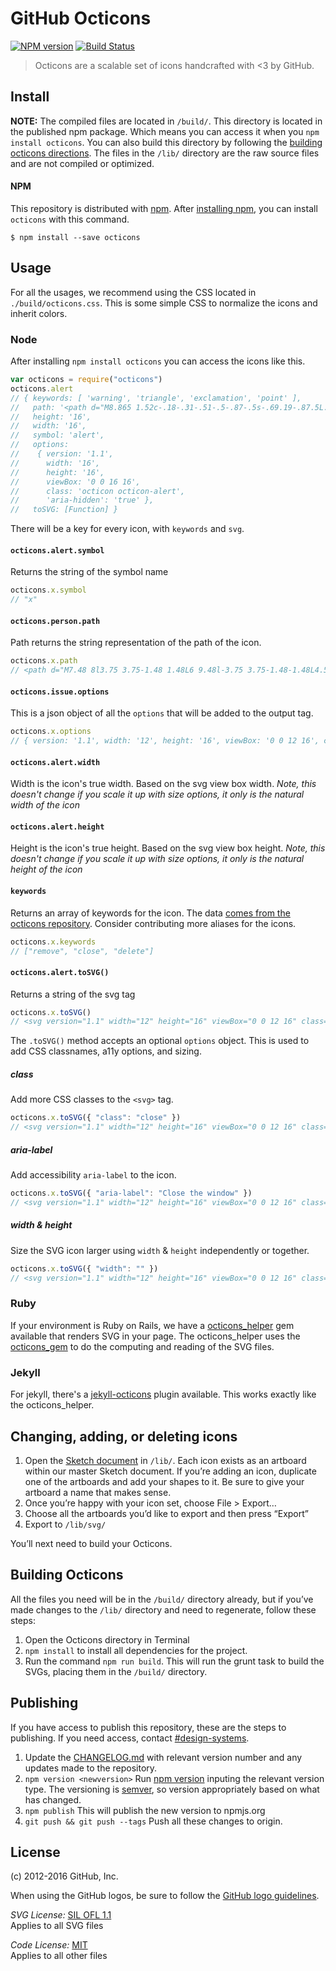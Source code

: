 # GitHub Octicons

[![NPM version](https://img.shields.io/npm/v/octicons.svg)](https://www.npmjs.org/package/octicons)
[![Build Status](https://travis-ci.org/primer/octicons.svg?branch=master)](https://travis-ci.org/primer/octicons)

> Octicons are a scalable set of icons handcrafted with <3 by GitHub.

## Install

**NOTE:** The compiled files are located in `/build/`. This directory is located in the published npm package. Which means you can access it when you `npm install octicons`. You can also build this directory by following the [building octicons directions](#building-octicons). The files in the `/lib/` directory are the raw source files and are not compiled or optimized.

#### NPM

This repository is distributed with [npm][npm]. After [installing npm][install-npm], you can install `octicons` with this command.

```
$ npm install --save octicons
```

## Usage

For all the usages, we recommend using the CSS located in `./build/octicons.css`. This is some simple CSS to normalize the icons and inherit colors.

### Node

After installing `npm install octicons` you can access the icons like this.

```js
var octicons = require("octicons")
octicons.alert
// { keywords: [ 'warning', 'triangle', 'exclamation', 'point' ],
//   path: '<path d="M8.865 1.52c-.18-.31-.51-.5-.87-.5s-.69.19-.87.5L.275 13.5c-.18.31-.18.69 0 1 .19.31.52.5.87.5h13.7c.36 0 .69-.19.86-.5.17-.31.18-.69.01-1L8.865 1.52zM8.995 13h-2v-2h2v2zm0-3h-2V6h2v4z"/>',
//   height: '16',
//   width: '16',
//   symbol: 'alert',
//   options:
//    { version: '1.1',
//      width: '16',
//      height: '16',
//      viewBox: '0 0 16 16',
//      class: 'octicon octicon-alert',
//      'aria-hidden': 'true' },
//   toSVG: [Function] }
```

There will be a key for every icon, with `keywords` and `svg`.

#### `octicons.alert.symbol`

Returns the string of the symbol name

```js
octicons.x.symbol
// "x"
```

#### `octicons.person.path`

Path returns the string representation of the path of the icon.

```js
octicons.x.path
// <path d="M7.48 8l3.75 3.75-1.48 1.48L6 9.48l-3.75 3.75-1.48-1.48L4.52 8 .77 4.25l1.48-1.48L6 6.52l3.75-3.75 1.48 1.48z"></path>
```

#### `octicons.issue.options`

This is a json object of all the `options` that will be added to the output tag.

```js
octicons.x.options
// { version: '1.1', width: '12', height: '16', viewBox: '0 0 12 16', class: 'octicon octicon-x', 'aria-hidden': 'true' }
```

#### `octicons.alert.width`

Width is the icon's true width. Based on the svg view box width. _Note, this doesn't change if you scale it up with size options, it only is the natural width of the icon_

#### `octicons.alert.height`

Height is the icon's true height. Based on the svg view box height. _Note, this doesn't change if you scale it up with size options, it only is the natural height of the icon_

#### `keywords`

Returns an array of keywords for the icon. The data [comes from the octicons repository](https://github.com/primer/octicons/blob/master/lib/data.json). Consider contributing more aliases for the icons.

```js
octicons.x.keywords
// ["remove", "close", "delete"]
```

#### `octicons.alert.toSVG()`

Returns a string of the svg tag

```js
octicons.x.toSVG()
// <svg version="1.1" width="12" height="16" viewBox="0 0 12 16" class="octicon octicon-x" aria-hidden="true"><path d="M7.48 8l3.75 3.75-1.48 1.48L6 9.48l-3.75 3.75-1.48-1.48L4.52 8 .77 4.25l1.48-1.48L6 6.52l3.75-3.75 1.48 1.48z"/></svg>
```

The `.toSVG()` method accepts an optional `options` object. This is used to add CSS classnames, a11y options, and sizing.

##### class

Add more CSS classes to the `<svg>` tag.

```js
octicons.x.toSVG({ "class": "close" })
// <svg version="1.1" width="12" height="16" viewBox="0 0 12 16" class="octicon octicon-x close" aria-hidden="true"><path d="M7.48 8l3.75 3.75-1.48 1.48L6 9.48l-3.75 3.75-1.48-1.48L4.52 8 .77 4.25l1.48-1.48L6 6.52l3.75-3.75 1.48 1.48z"/></svg>
```

##### aria-label

Add accessibility `aria-label` to the icon.

```js
octicons.x.toSVG({ "aria-label": "Close the window" })
// <svg version="1.1" width="12" height="16" viewBox="0 0 12 16" class="octicon octicon-x" aria-label="Close the window" role="img"><path d="M7.48 8l3.75 3.75-1.48 1.48L6 9.48l-3.75 3.75-1.48-1.48L4.52 8 .77 4.25l1.48-1.48L6 6.52l3.75-3.75 1.48 1.48z"/></svg>
```

##### width & height

Size the SVG icon larger using `width` & `height` independently or together.

```js
octicons.x.toSVG({ "width": "" })
// <svg version="1.1" width="12" height="16" viewBox="0 0 12 16" class="octicon octicon-x" aria-hidden="true"><path d="M7.48 8l3.75 3.75-1.48 1.48L6 9.48l-3.75 3.75-1.48-1.48L4.52 8 .77 4.25l1.48-1.48L6 6.52l3.75-3.75 1.48 1.48z"/></svg>
```

### Ruby

If your environment is Ruby on Rails, we have a [octicons_helper](https://github.com/primer/octicons_helper) gem available that renders SVG in your page. The octicons_helper uses the [octicons_gem](https://github.com/primer/octicons_gem) to do the computing and reading of the SVG files.

### Jekyll

For jekyll, there's a [jekyll-octicons](https://github.com/primer/jekyll-octicons) plugin available. This works exactly like the octicons_helper.

## Changing, adding, or deleting icons

1. Open the [Sketch document][sketch-document] in `/lib/`. Each icon exists as an artboard within our master Sketch document. If you’re adding an icon, duplicate one of the artboards and add your shapes to it. Be sure to give your artboard a name that makes sense.
2. Once you’re happy with your icon set, choose File > Export…
3. Choose all the artboards you’d like to export and then press “Export”
4. Export to `/lib/svg/`

You’ll next need to build your Octicons.

## Building Octicons

All the files you need will be in the `/build/` directory already, but if you’ve made changes to the `/lib/` directory and need to regenerate, follow these steps:

1. Open the Octicons directory in Terminal
2. `npm install` to install all dependencies for the project.
3. Run the command `npm run build`. This will run the grunt task to build the SVGs, placing them in the `/build/` directory.

## Publishing

If you have access to publish this repository, these are the steps to publishing. If you need access, contact [#design-systems](https://github.slack.com/archives/design-systems).

1. Update the [CHANGELOG.md](./CHANGELOG.md) with relevant version number and any updates made to the repository.
2. `npm version <newversion>` Run [npm version](https://docs.npmjs.com/cli/version) inputing the relevant version type. The versioning is [semver](http://semver.org/), so version appropriately based on what has changed.
3. `npm publish` This will publish the new version to npmjs.org
4. `git push && git push --tags` Push all these changes to origin.

## License

(c) 2012-2016 GitHub, Inc.

When using the GitHub logos, be sure to follow the [GitHub logo guidelines](https://github.com/logos).

_SVG License:_ [SIL OFL 1.1](http://scripts.sil.org/OFL)  
Applies to all SVG files

_Code License:_ [MIT](./LICENSE)  
Applies to all other files

[primer]: https://github.com/primer/primer
[docs]: http://primercss.io/
[npm]: https://www.npmjs.com/
[install-npm]: https://docs.npmjs.com/getting-started/installing-node
[sass]: http://sass-lang.com/
[sketch-document]: https://github.com/primer/octicons/blob/master/lib/octicons-master.sketch
